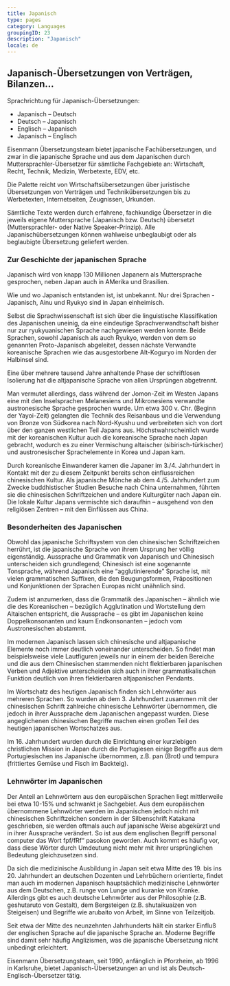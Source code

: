 ```yaml
---
title: Japanisch
type: pages
category: Languages
groupingID: 23
description: "Japanisch"
locale: de
---
```

## Japanisch-Übersetzungen von Verträgen, Bilanzen...
Sprachrichtung für Japanisch-Übersetzungen:
- Japanisch – Deutsch
- Deutsch – Japanisch
- Englisch – Japanisch
- Japanisch – Englisch

Eisenmann Übersetzungsteam bietet japanische Fachübersetzungen, und zwar in die japanische Sprache und aus dem Japanischen durch Muttersprachler-Übersetzer für sämtliche Fachgebiete an: Wirtschaft, Recht, Technik, Medizin, Werbetexte, EDV, etc.

Die Palette reicht von Wirtschaftsübersetzungen über juristische Übersetzungen von Verträgen und Technikübersetzungen bis zu Werbetexten, Internetseiten, Zeugnissen, Urkunden.

Sämtliche Texte werden durch erfahrene, fachkundige Übersetzer in die jeweils eigene Muttersprache (Japanisch bzw. Deutsch) übersetzt (Muttersprachler- oder Native Speaker-Prinzip). Alle Japanischübersetzungen können wahlweise unbeglaubigt oder als beglaubigte Übersetzung geliefert werden.

### Zur Geschichte der japanischen Sprache
Japanisch wird von knapp 130 Millionen Japanern als Muttersprache gesprochen, neben Japan auch in AMerika und Brasilien.

Wie und wo Japanisch entstanden ist, ist unbekannt. Nur drei Sprachen - Japanisch, Ainu und Ryukyo sind in Japan einheimisch.

Selbst die Sprachwissenschaft ist sich über die linguistische Klassifikation des Japanischen uneinig, da eine eindeutige Sprachverwandtschaft bisher nur zur ryukyuanischen Sprache nachgewiesen werden konnte. Beide Sprachen, sowohl Japanisch als auch Ryukyo, werden von dem so genannten Proto-Japanisch abgeleitet, dessen nächste Verwandte koreanische Sprachen wie das ausgestorbene Alt-Koguryo im Norden der Halbinsel sind.

Eine über mehrere tausend Jahre anhaltende Phase der schriftlosen Isolierung hat die altjapanische Sprache von allen Ursprüngen abgetrennt.

Man vermutet allerdings, dass während der Jomon-Zeit im Westen Japans eine mit den Inselsprachen Melanesiens und Mikronesiens verwandte austronesische Sprache gesprochen wurde. Um etwa 300 v. Chr. (Beginn der Yayoi-Zeit) gelangten die Technik des Reisanbaus und die Verwendung von Bronze von Südkorea nach Nord-Kyushu und verbreiteten sich von dort über den ganzen westlichen Teil Japans aus. Höchstwahrscheinlich wurde mit der koreanischen Kultur auch die koreanische Sprache nach Japan gebracht, wodurch es zu einer Vermischung altaischer (sibirisch-türkischer) und austronesischer Sprachelemente in Korea und Japan kam.

Durch koreanische Einwanderer kamen die Japaner im 3./4. Jahrhundert in Kontakt mit der zu diesem Zeitpunkt bereits schon einflussreichen chinesischen Kultur. Als japanische Mönche ab dem 4./5. Jahrhundert zum Zwecke buddhistischer Studien Besuche nach China unternahmen, führten sie die chinesischen Schriftzeichen und andere Kulturgüter nach Japan ein. Die lokale Kultur Japans vermischte sich daraufhin – ausgehend von den religiösen Zentren – mit den Einflüssen aus China.

### Besonderheiten des Japanischen
Obwohl das japanische Schriftsystem von den chinesischen Schriftzeichen herrührt, ist die japanische Sprache von ihrem Ursprung her völlig eigenständig. Aussprache und Grammatik von Japanisch und Chinesisch unterscheiden sich grundlegend; Chinesisch ist eine sogenannte Tonsprache, während  Japanisch eine “agglutinierende” Sprache ist, mit vielen grammatischen Suffixen, die den Beugungsformen, Präpositionen und Konjunktionen der Sprachen Europas nicht unähnlich sind.

Zudem ist anzumerken, dass die Grammatik des Japanischen – ähnlich wie die des Koreanischen – bezüglich Agglutination und Wortstellung dem Altaischen entspricht, die Aussprache – es gibt im Japanischen keine Doppelkonsonanten und kaum Endkonsonanten – jedoch vom Austronesischen abstammt.

Im modernen Japanisch lassen sich chinesische und altjapanische Elemente noch immer deutlich voneinander unterscheiden. So findet man beispielsweise viele Lautfiguren jeweils nur in einem der beiden Bereiche und die aus dem Chinesischen stammenden nicht flektierbaren japanischen Verben und Adjektive unterscheiden sich auch in ihrer grammatikalischen Funktion deutlich von ihren flektierbaren altjapanischen Pendants.

Im Wortschatz des heutigen Japanisch finden sich Lehnwörter aus mehreren Sprachen. So wurden ab dem 3. Jahrhundert zusammen mit der chinesischen Schrift zahlreiche chinesische Lehnwörter übernommen, die jedoch in ihrer Aussprache dem Japanischen angepasst wurden. Diese angeglichenen chinesischen Begriffe machen einen großen Teil des heutigen japanischen Wortschatzes aus.

Im 16. Jahrhundert wurden durch die Einrichtung einer kurzlebigen christlichen Mission in Japan durch die Portugiesen einige Begriffe aus dem Portugiesischen ins Japanische übernommen, z.B. pan (Brot) und tempura (frittiertes Gemüse und Fisch im Backteig).

### Lehnwörter im Japanischen
Der Anteil an Lehnwörtern aus den europäischen Sprachen liegt mittlerweile bei etwa 10-15% und schwankt je Sachgebiet. Aus dem europäischen übernommene Lehnwörter werden im Japanischen jedoch nicht mit chinesischen Schriftzeichen sondern in der Silbenschrift Katakana geschrieben, sie werden oftmals auch auf japanische Weise abgekürzt und in ihrer Aussprache verändert. So ist aus dem englischen Begriff personal computer das Wort fpf/fRf“ pasokon geworden. Auch kommt es häufig vor, dass diese Wörter durch Umdeutung nicht mehr mit ihrer ursprünglichen Bedeutung gleichzusetzen sind.

Da sich die medizinische Ausbildung in Japan seit etwa Mitte des 19. bis ins 20. Jahrhundert an deutschen Dozenten und Lehrbüchern orientierte, findet man auch im modernen Japanisch hauptsächlich medizinische Lehnwörter aus dem Deutschen, z.B. runge von Lunge und kuranke von Kranke. Allerdings gibt es auch deutsche Lehnwörter aus der Philosophie (z.B. geshutaruto von Gestalt), dem Bergsteigen (z.B. shutaikuaizen von Steigeisen) und Begriffe wie arubaito von Arbeit, im Sinne von Teilzeitjob.

Seit etwa der Mitte des neunzehnten Jahrhunderts hält ein starker Einfluß der englischen Sprache auf die japanische Sprache an. Moderne Begriffe sind damit sehr häufig Anglizismen, was die japanische Übersetzung nicht unbedingt erleichtert.

 

Eisenmann Übersetzungsteam, seit 1990, anfänglich in Pforzheim, ab 1996  in Karlsruhe, bietet Japanisch-Übersetzungen an und ist als Deutsch-Englisch-Übersetzer tätig.

